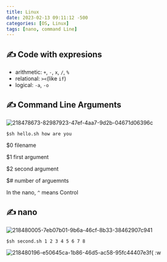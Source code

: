 ```yaml
---
title: Linux
date: 2023-02-13 09:11:12 -500
categories: [OS, Linux]
tags: [nano, command Line]
---
```


## ✍️ Code with expresions

- arithmetic: `+`, `-`, `x`, `/`, `%`
- relational: `><`(like `if`)
- logical: `-a`, `-o`

## ✍️ Command Line Arguments

![218478673-82987923-47ef-4aa7-9d2b-04671d06396c](https://user-images.githubusercontent.com/96701717/218485450-81366565-7a97-4808-9c3e-7ea480d8d141.png)

```shell
$sh hello.sh how are you
```

$0 filename

$1 first argument

$2 second argument

$# number of arguemnts

In the nano, `^` means Control

## ✍️ nano

![218480005-7eb07b01-9b6a-46cf-8b33-38462907c941](https://user-images.githubusercontent.com/96701717/218486069-fc04efff-c15b-4093-a5a7-6ce90eecd108.png)

```shell
$sh second.sh 1 2 3 4 5 6 7 8
```

![218480196-e50645ca-1b86-46d5-ac58-95fc44407e3f](https://user-images.githubusercontent.com/96701717/218488452-353dcb11-4ff6-4feb-83c0-0df8b7e81a60.png){ :w
